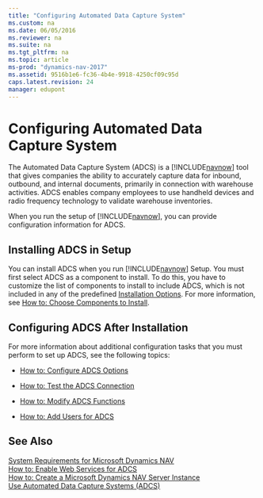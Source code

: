 ```yaml
---
title: "Configuring Automated Data Capture System"
ms.custom: na
ms.date: 06/05/2016
ms.reviewer: na
ms.suite: na
ms.tgt_pltfrm: na
ms.topic: article
ms-prod: "dynamics-nav-2017"
ms.assetid: 9516b1e6-fc36-4b4e-9918-4250cf09c95d
caps.latest.revision: 24
manager: edupont
---
```

# Configuring Automated Data Capture System
The Automated Data Capture System \(ADCS\) is a [!INCLUDE[navnow](includes/navnow_md.md)] tool that gives companies the ability to accurately capture data for inbound, outbound, and internal documents, primarily in connection with warehouse activities. ADCS enables company employees to use handheld devices and radio frequency technology to validate warehouse inventories.  

 When you run the setup of [!INCLUDE[navnow](includes/navnow_md.md)], you can provide configuration information for ADCS.  

## Installing ADCS in Setup  
 You can install ADCS when you run [!INCLUDE[navnow](includes/navnow_md.md)] Setup. You must first select ADCS as a component to install. To do this, you have to customize the list of components to install to include ADCS, which is not included in any of the predefined [Installation Options](Installation-Options.md). For more information, see [How to: Choose Components to Install](How-to--Choose-Components-to-Install.md).  

## Configuring ADCS After Installation  
 For more information about additional configuration tasks that you must perform to set up ADCS, see the following topics:  

-   [How to: Configure ADCS Options](How-to--Configure-ADCS-Options.md)  

-   [How to: Test the ADCS Connection](How-to--Test-the-ADCS-Connection.md)  

-   [How to: Modify ADCS Functions](How-to--Modify-ADCS-Functions.md)  

-   [How to: Add Users for ADCS](How-to--Add-Users-for-ADCS.md)  

## See Also  
 [System Requirements for Microsoft Dynamics NAV](System-Requirements-for-Microsoft-Dynamics-NAV.md)   
 [How to: Enable Web Services for ADCS](How-to--Enable-Web-Services-for-ADCS.md)   
 [How to: Create a Microsoft Dynamics NAV Server Instance](How-to--Create-a-Microsoft-Dynamics-NAV-Server-Instance.md)   
 [Use Automated Data Capture Systems \(ADCS\)](Use-Automated-Data-Capture-Systems-\(ADCS\).md)
